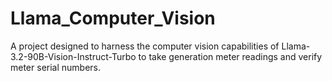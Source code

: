 # Llama_Computer_Vision
A project designed to harness the computer vision capabilities of Llama-3.2-90B-Vision-Instruct-Turbo to take generation meter readings and verify meter serial numbers.
